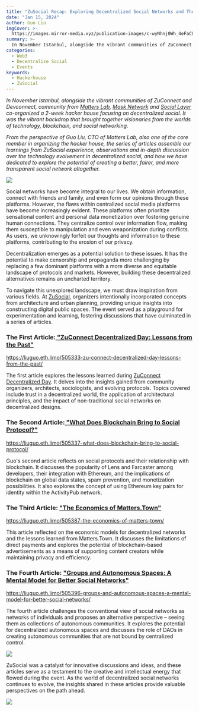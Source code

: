 ```yaml
---
title: "ZuSocial Recap: Exploring Decentralized Social Networks and Their Impact on the Future"
date: "Jan 15, 2024"
author: Guo Liu
imgCover: >-
  https://images.mirror-media.xyz/publication-images/c-wyNhnj0Wh_4eFaCUyF9.jpeg?height=640&width=1280
summary: >-
  In November Istanbul, alongside the vibrant communities of ZuConnect and Devconnect, community from Matters Lab, Mask Network and Social Layer co-organized a 2-week hacker house focusing on decentralized social. It was the vibrant backdrop that brought together visionaries from the worlds of technology, blockchain, and social networking.
categories:
  - Web3
  - Decentralize Social
  - Events
keywords:
  - Hackerhouse
  - ZuSocial
---
```


*In November Istanbul, alongside the vibrant communities of ZuConnect and Devconnect, community from [Matters Lab](http://matters-lab.io/), [Mask Network](https://mask.io/) and [Social Layer](https://app.sociallayer.im/) co-organized a 2-week hacker house focusing on decentralized social. It was the vibrant backdrop that brought together visionaries from the worlds of technology, blockchain, and social networking.*

*From the perspective of Guo Liu, CTO of Matters Lab, also one of the core member in organizing the hacker house, the series of articles assemble our learnings from ZuSocial experience, observations and in-depth discussion over the technology evolvement in decentralized social, and how we have dedicated to explore the potential of creating a better, fairer, and more transparent social network altogether.*

![](https://images.mirror-media.xyz/publication-images/bTNMSFKaOdDW-3rWXaBjQ.jpg?height=720&width=1280)

Social networks have become integral to our lives. We obtain information, connect with friends and family, and even form our opinions through these platforms. However, the flaws within centralized social media platforms have become increasingly evident. These platforms often prioritize sensational content and personal data monetization over fostering genuine human connections. They centralize control over information flow, making them susceptible to manipulation and even weaponization during conflicts. As users, we unknowingly forfeit our thoughts and information to these platforms, contributing to the erosion of our privacy.

Decentralization emerges as a potential solution to these issues. It has the potential to make censorship and propaganda more challenging by replacing a few dominant platforms with a more diverse and equitable landscape of protocols and markets. However, building these decentralized alternatives remains an uncharted territory.

To navigate this unexplored landscape, we must draw inspiration from various fields. At [ZuSocial](http://hackerhouse.social), organizers intentionally incorporated concepts from architecture and urban planning, providing unique insights into constructing digital public spaces. The event served as a playground for experimentation and learning, fostering discussions that have culminated in a series of articles.

### **The First Article:[ "ZuConnect Decentralized Day: Lessons from the Past"](https://liuguo.eth.limo/505333-zu-connect-decentralized-day-lessons-from-the-past/)**

<https://liuguo.eth.limo/505333-zu-connect-decentralized-day-lessons-from-the-past/>

The first article explores the lessons learned during [ZuConnect Decentralized Day](https://matters.town/@Matterslab/459375-zu-social-decentralized-social-day-agenda-announced-nov-7th-at-istanbul-bafybeiakahhwbdqmrlmvvhnajbygx6o7gyojyr6bkbb26p3j4jg7ebyynu). It delves into the insights gained from community organizers, architects, sociologists, and evolving protocols. Topics covered include trust in a decentralized world, the application of architectural principles, and the impact of non-traditional social networks on decentralized designs.

### **The Second Article:[ "What Does Blockchain Bring to Social Protocol?"](https://liuguo.eth.limo/505337-what-does-blockchain-bring-to-social-protocol/)**

<https://liuguo.eth.limo/505337-what-does-blockchain-bring-to-social-protocol/>

Guo's second article reflects on social protocols and their relationship with blockchain. It discusses the popularity of Lens and Farcaster among developers, their integration with Ethereum, and the implications of blockchain on global data states, spam prevention, and monetization possibilities. It also explores the concept of using Ethereum key pairs for identity within the ActivityPub network.

### **The Third Article: ["The Economics of Matters.Town"](https://liuguo.eth.limo/505387-the-economics-of-matters-town/)**

<https://liuguo.eth.limo/505387-the-economics-of-matters-town/>

This article reflected on the economic models for decentralized networks and the lessons learned from Matters.Town. It discusses the limitations of direct payments and explores the potential of blockchain-based advertisements as a means of supporting content creators while maintaining privacy and efficiency.

### **The Fourth Article: ["Groups and Autonomous Spaces: A Mental Model for Better Social Networks"](https://liuguo.eth.limo/505396-groups-and-autonomous-spaces-a-mental-model-for-better-social-networks/)**

<https://liuguo.eth.limo/505396-groups-and-autonomous-spaces-a-mental-model-for-better-social-networks/>

The fourth article challenges the conventional view of social networks as networks of individuals and proposes an alternative perspective – seeing them as collections of autonomous communities. It explores the potential for decentralized autonomous spaces and discusses the role of DAOs in creating autonomous communities that are not bound by centralized control.

![](https://images.mirror-media.xyz/publication-images/aqp8Qq5pCPxgjvpeso-BC.jpeg?height=960&width=1280)

ZuSocial was a catalyst for innovative discussions and ideas, and these articles serve as a testament to the creative and intellectual energy that flowed during the event. As the world of decentralized social networks continues to evolve, the insights shared in these articles provide valuable perspectives on the path ahead.

![](https://images.mirror-media.xyz/publication-images/FGIjfqhC6EfHJgLGxVhcf.jpeg?height=709&width=1280)

